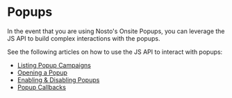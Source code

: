 # Popups

In the event that you are using Nosto's Onsite Popups, you can leverage the JS API to build complex interactions with the popups.

See the following articles on how to use the JS API to interact with popups:

* [Listing Popup Campaigns](listing-popup-campaigns.md)
* [Opening a Popup](opening-a-popup.md)
* [Enabling & Disabling Popups](enabling-and-disabling-popups.md)
* [Popup Callbacks](popup-callbacks.md)

